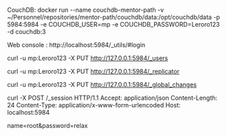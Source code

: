 
CouchDB:
docker run --name couchdb-mentor-path -v ~/Personnel/repositories/mentor-path/couchdb/data:/opt/couchdb/data -p 5984:5984 -e COUCHDB_USER=mp -e COUCHDB_PASSWORD=Leroro123 -d couchdb:3

Web console : http://localhost:5984/_utils/#login


curl -u mp:Leroro123 -X PUT http://127.0.0.1:5984/_users

curl -u mp:Leroro123 -X PUT http://127.0.0.1:5984/_replicator

curl -u mp:Leroro123 -X PUT http://127.0.0.1:5984/_global_changes

curl -X POST /_session HTTP/1.1
Accept: application/json
Content-Length: 24
Content-Type: application/x-www-form-urlencoded
Host: localhost:5984

name=root&password=relax